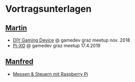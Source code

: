 # Vortragsunterlagen 

## [Martin](https://github.com/mstroh76)

* [DIY Gaming Device](GC2%20-%20DIY%20Gaming%20Device%20-%20Public.pdf) @ gamedev graz meetup nov. 2018
* [Pi-XO](GC2%20-%20Pi-XO.pdf) @ gamedev graz meetup 17.4.2019

## [Manfred](https://github.com/mwallner)

* [Messen & Steuern mit Raspberry Pi](FortbildungE_Geschwindigkeitsmessung_001.pdf)
